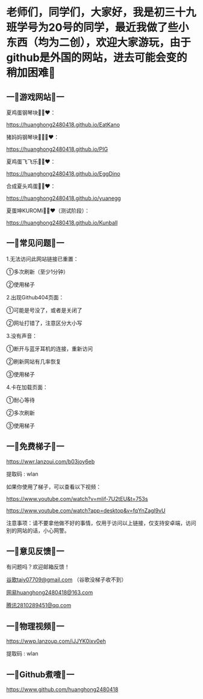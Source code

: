 # 老师们，同学们，大家好，我是初三十九班学号为20号的同学，最近我做了些小东西（均为二创），欢迎大家游玩，由于github是外国的网站，进去可能会变的稍加困难🌝

## 一🌸游戏网站🌸一

夏鸡蛋钢琴块🐔🥚❤：

https://huanghong2480418.github.io/EatKano

猪妈妈钢琴块🐷👩‍🦰❤：

https://huanghong2480418.github.io/PIG

夏鸡蛋飞飞乐🐔🥚❤：

https://huanghong2480418.github.io/EggDino

合成夏头鸡蛋🐔🥚❤：

https://huanghong2480418.github.io/yuanegg

夏蛋坤KUROMi🐔🥚❤（测试阶段）：

https://huanghong2480418.github.io/Kunball

## 一🌸常见问题🌸一

1.无法访问此网站链接已重置：

①多次刷新（至少1分钟）

②使用梯子

2.出现Github404页面：

①可能是号没了，或者是关闭了

②网址打错了，注意区分大小写

3.没有声音：

①断开与蓝牙耳机的连接，重新访问

②刷新网站有几率恢复

③使用梯子

4.卡在加载页面：

①耐心等待

②多次刷新

③使用梯子

## 一🌸免费梯子🌸一

https://wwr.lanzoui.com/b03joy6eb

提取码 : wlan

如果你使用了梯子，可以查看以下视频：

https://www.youtube.com/watch?v=mIif-7U2tEU&t=753s

https://www.youtube.com/watch?app=desktop&v=fqYnZagl9vU

注意事项：请不要拿他做不好的事情，仅用于访问以上链接，仅支持安卓端，访问别的网站的话，小心网警。

## 一🌸意见反馈🌸一

有问题吗？欢迎邮箱反馈！

谷歌taiy07709@gmail.com
（谷歌没梯子收不到）

网易huanghong2480418@163.com

腾讯2810289451@qq.com

## 一🌸物理视频🌸一

https://wwp.lanzoup.com/iJJYK0ixv0eh

提取码 : wlan

## 一🌸Github煮噎🌸一

https://www.github.com/huanghong2480418


